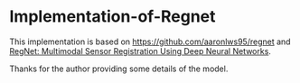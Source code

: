 # Implementation-of-Regnet
This implementation is based on https://github.com/aaronlws95/regnet and [RegNet: Multimodal Sensor Registration Using Deep Neural Networks](https://arxiv.org/pdf/1707.03167.pdf).

Thanks for the author providing some details of the model.

